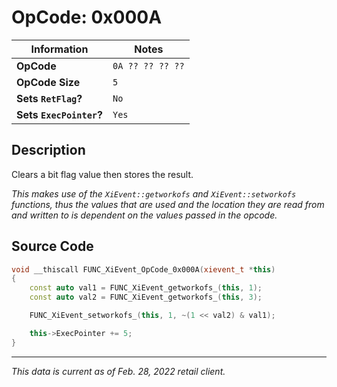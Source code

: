 # OpCode: 0x000A

| Information               | Notes |
|---                        |---    |
| **OpCode**                | `0A ?? ?? ?? ??` |
| **OpCode Size**           | `5`   |
| **Sets `RetFlag`?**       | `No`  |
| **Sets `ExecPointer`?**   | `Yes` |

## Description

Clears a bit flag value then stores the result.

_This makes use of the `XiEvent::getworkofs` and `XiEvent::setworkofs` functions, thus the values that are used and the location they are read from and written to is dependent on the values passed in the opcode._

## Source Code

```cpp
void __thiscall FUNC_XiEvent_OpCode_0x000A(xievent_t *this)
{
    const auto val1 = FUNC_XiEvent_getworkofs_(this, 1);
    const auto val2 = FUNC_XiEvent_getworkofs_(this, 3);

    FUNC_XiEvent_setworkofs_(this, 1, ~(1 << val2) & val1);

    this->ExecPointer += 5;
}
```

---

_This data is current as of Feb. 28, 2022 retail client._